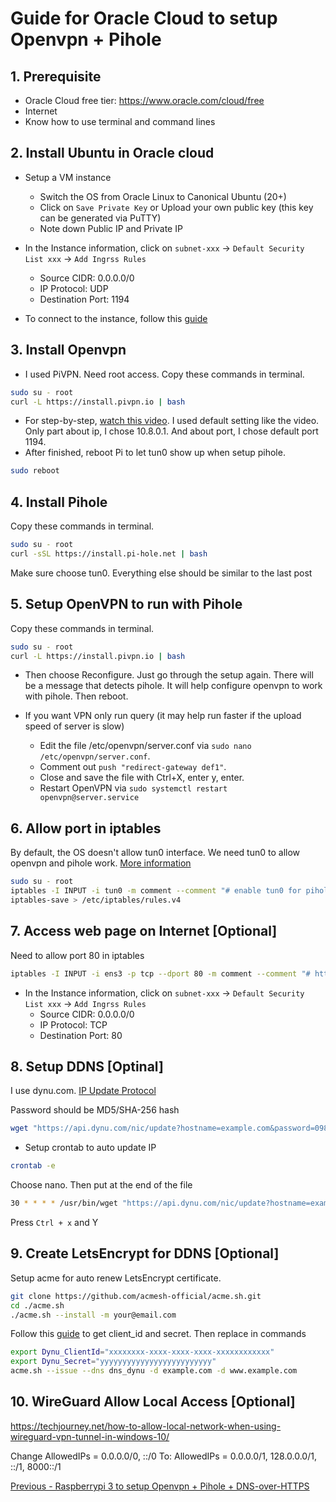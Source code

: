 # Guide for Oracle Cloud to setup Openvpn + Pihole

## 1. Prerequisite
* Oracle Cloud free tier: https://www.oracle.com/cloud/free
* Internet
* Know how to use terminal and command lines

## 2. Install Ubuntu in Oracle cloud
* Setup a VM instance
  * Switch the OS from Oracle Linux to Canonical Ubuntu (20+)
  * Click on `Save Private Key` or Upload your own public key (this key can be generated via PuTTY)
  * Note down Public IP and Private IP

* In the Instance information, click on `subnet-xxx` -> `Default Security List xxx` -> `Add Ingrss Rules`
  * Source CIDR: 0.0.0.0/0
  * IP Protocol: UDP
  * Destination Port: 1194

* To connect to the instance, follow this [guide](https://docs.oracle.com/en-us/iaas/Content/Compute/Tasks/accessinginstance.htm)

## 3. Install Openvpn
* I used PiVPN. Need root access. Copy these commands in terminal.

```bash
sudo su - root
curl -L https://install.pivpn.io | bash
```

* For step-by-step, [watch this video](https://www.youtube.com/watch?v=9RSHSt4RuLk). I used default setting like the video. Only part about ip, I chose 10.8.0.1. And about port, I chose default port 1194.
* After finished, reboot Pi to let tun0 show up when setup pihole.

```bash
sudo reboot
```

## 4. Install Pihole

Copy these commands in terminal.

```bash
sudo su - root
curl -sSL https://install.pi-hole.net | bash
```
Make sure choose tun0. Everything else should be similar to the last post

## 5. Setup OpenVPN to run with Pihole

Copy these commands in terminal.

```bash
sudo su - root
curl -L https://install.pivpn.io | bash
```
* Then choose Reconfigure. Just go through the setup again. There will be a message that detects pihole. It will help configure openvpn to work with pihole. Then reboot.

* If you want VPN only run query (it may help run faster if the upload speed of server is slow)
  * Edit the file /etc/openvpn/server.conf via `sudo nano /etc/openvpn/server.conf`.  
  * Comment out `push "redirect-gateway def1"`.
  * Close and save the file with Ctrl+X, enter y, enter.
  * Restart OpenVPN via `sudo systemctl restart openvpn@server.service`

## 6. Allow port in iptables
By default, the OS doesn't allow tun0 interface. We need tun0 to allow openvpn and pihole work. [More information](https://docs.pi-hole.net/guides/vpn/openvpn/firewall/)

```bash
sudo su - root
iptables -I INPUT -i tun0 -m comment --comment "# enable tun0 for pihole #" -j ACCEPT
iptables-save > /etc/iptables/rules.v4
```
## 7. Access web page on Internet [Optional]

Need to allow port 80 in iptables
```bash
iptables -I INPUT -i ens3 -p tcp --dport 80 -m comment --comment "# http #" -j ACCEPT
```

* In the Instance information, click on `subnet-xxx` -> `Default Security List xxx` -> `Add Ingrss Rules`
  * Source CIDR: 0.0.0.0/0
  * IP Protocol: TCP
  * Destination Port: 80

## 8. Setup DDNS [Optinal]
I use dynu.com. [IP Update Protocol](https://www.dynu.com/en-US/DynamicDNS/IP-Update-Protocol)

Password should be MD5/SHA-256 hash
```bash
wget "https://api.dynu.com/nic/update?hostname=example.com&password=098f6bcd4621d373cade4e832627b4f6" -O /dev/null
```

* Setup crontab to auto update IP
```bash
crontab -e
```
Choose nano. Then put at the end of the file
```bash
30 * * * * /usr/bin/wget "https://api.dynu.com/nic/update?hostname=example.com&password=098f6bcd4621d373cade4e832627b4f6" -O /dev/null
```
Press `Ctrl + x` and Y

## 9. Create LetsEncrypt for DDNS [Optional]

Setup acme for auto renew LetsEncrypt certificate.
```bash
git clone https://github.com/acmesh-official/acme.sh.git
cd ./acme.sh
./acme.sh --install -m your@email.com
```

Follow this [guide](https://www.dynu.com/resources/api/documentation) to get client_id and secret. Then replace in commands
```bash
export Dynu_ClientId="xxxxxxxx-xxxx-xxxx-xxxx-xxxxxxxxxxxx"
export Dynu_Secret="yyyyyyyyyyyyyyyyyyyyyyyyy"
acme.sh --issue --dns dns_dynu -d example.com -d www.example.com
```
## 10. WireGuard Allow Local Access [Optional]

https://techjourney.net/how-to-allow-local-network-when-using-wireguard-vpn-tunnel-in-windows-10/

Change AllowedIPs = 0.0.0.0/0, ::/0
To:
AllowedIPs = 0.0.0.0/1, 128.0.0.0/1, ::/1, 8000::/1

[Previous - Raspberrypi 3 to setup Openvpn + Pihole + DNS-over-HTTPS](https://quyentruong.github.io/Raspberrypi-3-Openvpn-Pihole-DNS-over-HTTPS/)
